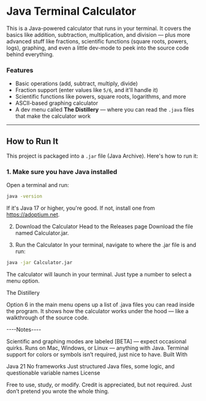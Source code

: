 # Java Terminal Calculator

This is a Java-powered calculator that runs in your terminal. It covers the basics like addition, subtraction, multiplication, and division — plus more advanced stuff like fractions, scientific functions (square roots, powers, logs), graphing, and even a little dev-mode to peek into the source code behind everything.

### Features
- Basic operations (add, subtract, multiply, divide)
- Fraction support (enter values like `5/6`, and it'll handle it)
- Scientific functions like powers, square roots, logarithms, and more
- ASCII-based graphing calculator
- A dev menu called **The Distillery** — where you can read the `.java` files that make the calculator work

---

## How to Run It

This project is packaged into a `.jar` file (Java Archive). Here's how to run it:

### 1. Make sure you have Java installed
Open a terminal and run:

```bash
java -version
```
If it's Java 17 or higher, you're good. If not, install one from https://adoptium.net.

2. Download the Calculator
Head to the Releases page
Download the file named Calculator.jar.

3. Run the Calculator
In your terminal, navigate to where the .jar file is and run:
```bash
java -jar Calculator.jar
```
The calculator will launch in your terminal. Just type a number to select a menu option.

The Distillery

Option 6 in the main menu opens up a list of .java files you can read inside the program. It shows how the calculator works under the hood — like a walkthrough of the source code.

----Notes----

Scientific and graphing modes are labeled [BETA] — expect occasional quirks.
Runs on Mac, Windows, or Linux — anything with Java.
Terminal support for colors or symbols isn’t required, just nice to have.
Built With

Java 21
No frameworks
Just structured Java files, some logic, and questionable variable names
License

Free to use, study, or modify.
Credit is appreciated, but not required.
Just don’t pretend you wrote the whole thing.
